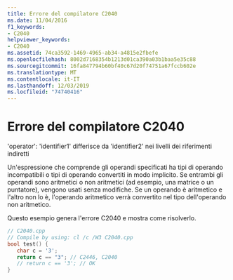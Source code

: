 ```yaml
---
title: Errore del compilatore C2040
ms.date: 11/04/2016
f1_keywords:
- C2040
helpviewer_keywords:
- C2040
ms.assetid: 74ca3592-1469-4965-ab34-a4815e2fbefe
ms.openlocfilehash: 8002d7168354b1213d01ca390a03b1baa5e35c88
ms.sourcegitcommit: 16fa847794b60bf40c67d20f74751a67fccb602e
ms.translationtype: MT
ms.contentlocale: it-IT
ms.lasthandoff: 12/03/2019
ms.locfileid: "74740416"
---
```

# <a name="compiler-error-c2040"></a>Errore del compilatore C2040

'operator': 'identifier1' differisce da 'identifier2' nei livelli dei riferimenti indiretti

Un'espressione che comprende gli operandi specificati ha tipi di operando incompatibili o tipi di operando convertiti in modo implicito. Se entrambi gli operandi sono aritmetici o non aritmetici (ad esempio, una matrice o un puntatore), vengono usati senza modifiche. Se un operando è aritmetico e l'altro non lo è, l'operando aritmetico verrà convertito nel tipo dell'operando non aritmetico.

Questo esempio genera l'errore C2040 e mostra come risolverlo.

```cpp
// C2040.cpp
// Compile by using: cl /c /W3 C2040.cpp
bool test() {
   char c = '3';
   return c == "3"; // C2446, C2040
   // return c == '3'; // OK
}
```
